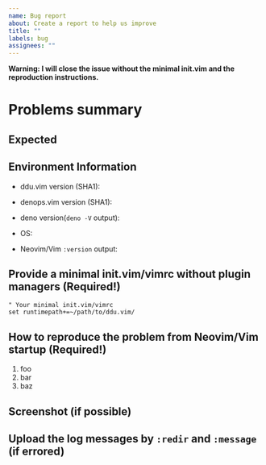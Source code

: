 ```yaml
---
name: Bug report
about: Create a report to help us improve
title: ""
labels: bug
assignees: ""
---
```


**Warning: I will close the issue without the minimal init.vim and the
reproduction instructions.**

# Problems summary

## Expected

## Environment Information

- ddu.vim version (SHA1):

- denops.vim version (SHA1):

- deno version(`deno -V` output):

- OS:

- Neovim/Vim `:version` output:

## Provide a minimal init.vim/vimrc without plugin managers (Required!)

```vim
" Your minimal init.vim/vimrc
set runtimepath+=~/path/to/ddu.vim/
```

## How to reproduce the problem from Neovim/Vim startup (Required!)

1. foo
2. bar
3. baz

## Screenshot (if possible)

## Upload the log messages by `:redir` and `:message` (if errored)
